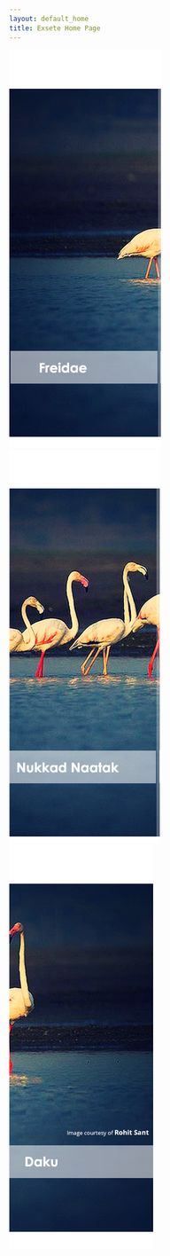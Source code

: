 ```yaml
---
layout: default_home
title: Exsete Home Page
---
```

<div class="row">
    <div class="col-sm-4">
        <img id="home_iphone" src="/data/img/section%201.png" alt="phone">
    </div>
    <div class="col-sm-4">
        <img id="home_iphone" src="/data/img/section%202.png" alt="phone">
    </div>
    <div class="col-sm-4">
        <img id="home_iphone" src="/data/img/section%203.png" alt="phone">
    </div>
</div>
